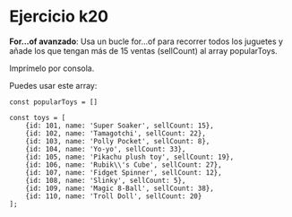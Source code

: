 # Ejercicio k20

**For...of avanzado**: Usa un bucle for...of para recorrer todos los juguetes y añade los que tengan más de 15 ventas (sellCount) al array popularToys.

Imprímelo por consola.

Puedes usar este array:

```
const popularToys = []

const toys = [
    {id: 101, name: 'Super Soaker', sellCount: 15},
    {id: 102, name: 'Tamagotchi', sellCount: 22},
    {id: 103, name: 'Polly Pocket', sellCount: 8},
    {id: 104, name: 'Yo-yo', sellCount: 33},
    {id: 105, name: 'Pikachu plush toy', sellCount: 19},
    {id: 106, name: 'Rubik\\'s Cube', sellCount: 27},
    {id: 107, name: 'Fidget Spinner', sellCount: 12},
    {id: 108, name: 'Slinky', sellCount: 5},
    {id: 109, name: 'Magic 8-Ball', sellCount: 38},
    {id: 110, name: 'Troll Doll', sellCount: 20}
];
```